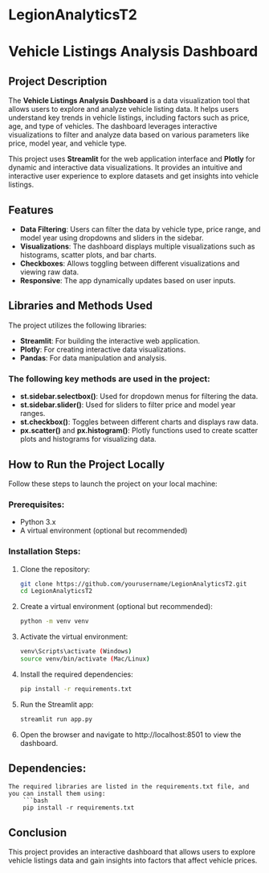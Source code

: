# LegionAnalyticsT2

# Vehicle Listings Analysis Dashboard

## Project Description

The **Vehicle Listings Analysis Dashboard** is a data visualization tool that allows users to explore and analyze vehicle listing data. It helps users understand key trends in vehicle listings, including factors such as price, age, and type of vehicles. The dashboard leverages interactive visualizations to filter and analyze data based on various parameters like price, model year, and vehicle type.

This project uses **Streamlit** for the web application interface and **Plotly** for dynamic and interactive data visualizations. It provides an intuitive and interactive user experience to explore datasets and get insights into vehicle listings.

## Features
- **Data Filtering**: Users can filter the data by vehicle type, price range, and model year using dropdowns and sliders in the sidebar.
- **Visualizations**: The dashboard displays multiple visualizations such as histograms, scatter plots, and bar charts.
- **Checkboxes**: Allows toggling between different visualizations and viewing raw data.
- **Responsive**: The app dynamically updates based on user inputs.

## Libraries and Methods Used
The project utilizes the following libraries:
- **Streamlit**: For building the interactive web application.
- **Plotly**: For creating interactive data visualizations.
- **Pandas**: For data manipulation and analysis.

### The following key methods are used in the project:
- **st.sidebar.selectbox()**: Used for dropdown menus for filtering the data.
- **st.sidebar.slider()**: Used for sliders to filter price and model year ranges.
- **st.checkbox()**: Toggles between different charts and displays raw data.
- **px.scatter()** and **px.histogram()**: Plotly functions used to create scatter plots and histograms for visualizing data.

## How to Run the Project Locally

Follow these steps to launch the project on your local machine:

### Prerequisites:
- Python 3.x
- A virtual environment (optional but recommended)

### Installation Steps:

1. Clone the repository:
   ```bash
   git clone https://github.com/yourusername/LegionAnalyticsT2.git
   cd LegionAnalyticsT2

2. Create a virtual environment (optional but recommended):
    ```bash
    python -m venv venv
3. Activate the virtual environment:
    ```bash
    venv\Scripts\activate (Windows)
    source venv/bin/activate (Mac/Linux)
4. Install the required dependencies:
    ```bash
    pip install -r requirements.txt
5. Run the Streamlit app:
    ```bash
    streamlit run app.py
6. Open the browser and navigate to http://localhost:8501 to view the dashboard.


## Dependencies:
    The required libraries are listed in the requirements.txt file, and you can install them using: 
        ```bash
        pip install -r requirements.txt

## Conclusion
This project provides an interactive dashboard that allows users to explore vehicle listings data and gain insights into factors that affect vehicle prices. 

